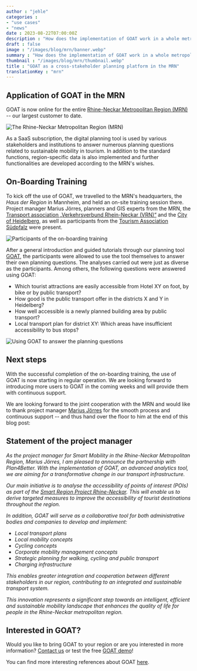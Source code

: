 ```yaml
---
author : "jehle"
categories : 
- "use cases"
- "news"
date : 2023-08-22T07:00:00Z
description : "How does the implementation of GOAT work in a whole metropolitan region? Who is using the tool? And what added value does project manager Marius Jörres see? These and many other questions are answered in the blog post."
draft : false
image : "/images/blog/mrn/banner.webp"
summary : "How does the implementation of GOAT work in a whole metropolitan region? Who is using the tool? And what added value does project manager Marius Jörres see? These and many other questions are answered in the blog post."
thumbnail : "/images/blog/mrn/thumbnail.webp"
title : "GOAT as a cross-stakeholder planning platform in the MRN"
translationKey : "mrn"
---
```


## Application of GOAT in the MRN 

GOAT is now online for the entire [Rhine-Neckar Metropolitan Region (MRN)](https://www.m-r-n.com/ "More on the MRN") -- our largest customer to date. 

![The Rhine-Neckar Metropolitan Region (MRN)](/images/blog/mrn/rhein-neckar.webp "The Rhine-Neckar Metropolitan Region (MRN)")

As a SaaS subscription, the digital planning tool is used by various stakeholders and institutions to answer numerous planning questions related to sustainable mobility in tourism. In addition to the standard functions, region-specific data is also implemented and further functionalities are developed according to the MRN's wishes.

## On-Boarding Training

To kick off the use of GOAT, we travelled to the MRN's headquarters, the <i>Haus der Region</i> in Mannheim, and held an on-site training session there. Project manager Marius Jörres, planners and GIS experts from the MRN, the [Transport association „Verkehrsverbund Rhein-Neckar (VRN)“](https://www.vrn.de/ "To the VRN website") and the [City of Heidelberg](https://www.heidelberg.de/ "To the City of Heidelberg website"), as well as participants from the [Tourism Association Südpfalz](https://www.suedpfalz-tourismus.de/de "To the website of the Tourismusverband Südpfalz") were present.

![Participants of the on-boarding training](/images/blog/mrn/IMG_3119.webp "Participants of the on-boarding training")

After a general introduction and guided tutorials through our planning tool [GOAT](/en/goat/ "What is GOAT?"), the participants were allowed to use the tool themselves to answer their own planning questions. The analyses carried out were just as diverse as the participants. Among others, the following questions were answered using GOAT:

- Which tourist attractions are easily accessible from Hotel XY on foot, by bike or by public transport?
- How good is the public transport offer in the districts X and Y in Heidelberg?
- How well accessible is a newly planned building area by public transport?
- Local transport plan for district XY: Which areas have insufficient accessibility to bus stops?

![Using GOAT to answer the planning questions](/images/blog/mrn/planungsfragen.webp "Using GOAT to answer the planning questions")

## Next steps

With the successful completion of the on-boarding training, the use of GOAT is now starting in regular operation. We are looking forward to introducing more users to GOAT in the coming weeks and will provide them with continuous support. 

We are looking forward to the joint cooperation with the MRN and would like to thank project manager [Marius Jörres](https://www.linkedin.com/in/marius-j%C3%B6rres-81074a206/?originalSubdomain=de "Marius Jörres on LinkedIn") for the smooth process and continuous support -- and thus hand over the floor to him at the end of this blog post:

## Statement of the project manager

<i>As the project manager for Smart Mobility in the Rhine-Neckar Metropolitan Region, Marius Jörres, I am pleased to announce the partnership with Plan4Better. With the implementation of GOAT, an advanced analytics tool, we are aiming for a transformative change in our transport infrastructure. 

Our main initiative is to analyse the accessibility of points of interest (POIs) as part of the [Smart Region Project Rhine-Neckar](https://www.m-r-n.com/was-wir-tun/themen-und-projekte/projekte/smart-region "Smart Region Project Rhine-Neckar"). This will enable us to derive targeted measures to improve the accessibility of tourist destinations throughout the region.

In addition, GOAT will serve as a collaborative tool for both administrative bodies and companies to develop and implement:

- Local transport plans 
- Local mobility concepts 
- Cycling concepts 
- Corporate mobility management concepts 
- Strategic planning for walking, cycling and public transport 
- Charging infrastructure

This enables greater integration and cooperation between different stakeholders in our region, contributing to an integrated and sustainable transport system.

This innovation represents a significant step towards an intelligent, efficient and sustainable mobility landscape that enhances the quality of life for people in the Rhine-Neckar metropolitan region.</i>

## Interested in GOAT?

Would you like to bring GOAT to your region or are you interested in more information? [Contact us](/en/contact/ "To the contact form") or test the free [GOAT demo](/en/request-demo/ "To the demo registration")!

You can find more interesting references about GOAT [here](/en/references/ "To the references").


